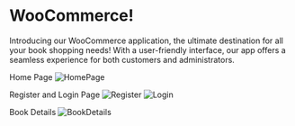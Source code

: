 # WooCommerce!
Introducing our WooCommerce application, the ultimate destination for all your book shopping needs! With a user-friendly interface, our app offers a seamless experience for both customers and administrators.

Home Page
![HomePage](https://github.com/robertfurdui26/WooCommerce/assets/125736128/d3a24044-17f5-40fb-b034-ab6a17b03078)

Register and Login Page
![Register](https://github.com/robertfurdui26/WooCommerce/assets/125736128/20fa73e1-0513-4dc7-8e68-8ae2ada8ae41)
![Login](https://github.com/robertfurdui26/WooCommerce/assets/125736128/5ba85a9e-4a8c-4fd1-a630-ff6bf144bc5a)

Book Details
![BookDetails](https://github.com/robertfurdui26/WooCommerce/assets/125736128/527d808f-b90e-41a7-9b4e-d5eb15349843)





